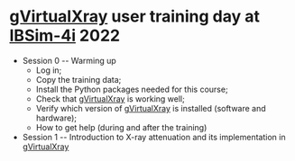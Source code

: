 # [gVirtualXray](https://gvirtualxray.sourceforge.io/) user training day at [IBSim-4i](https://ibsim.co.uk/events/ibsim-4i/) 2022

- Session 0 -- Warming up
    - Log in;
    - Copy the training data;
    - Install the Python packages needed for this course;
    - Check that [gVirtualXray](https://gvirtualxray.sourceforge.io/) is working well;
    - Verify which version of [gVirtualXray](https://gvirtualxray.sourceforge.io/) is installed (software and hardware);
    - How to get help (during and after the training)
- Session 1 -- Introduction to X-ray attenuation and its implementation in [gVirtualXray](https://gvirtualxray.sourceforge.io/)